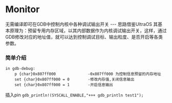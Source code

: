 # Monitor

无需编译即可在GDB中控制内核中各种调试输出开关 --- 思路借鉴UltraOS
其基本原理为：预留专用内存区域，以其内部数据作为内核调试输出开关，这样，通过GDB修改对应的地址值，就可以达到控制调试目标、输出粒度、是否开启等各类参数。



### 简单介绍

```
in gdb-debug:
    p {char}0x807ff000              -0x807ff000 为控制信息预留的内存地址
    set {char}0x807ff000 = 0        -修改内存值,关闭信息输出
    set {char}0x807ff000 = 1        -开启信息输出
```

插入pin
`gdb_println!(SYSCALL_ENABLE,"+++ gdb_println test1");`